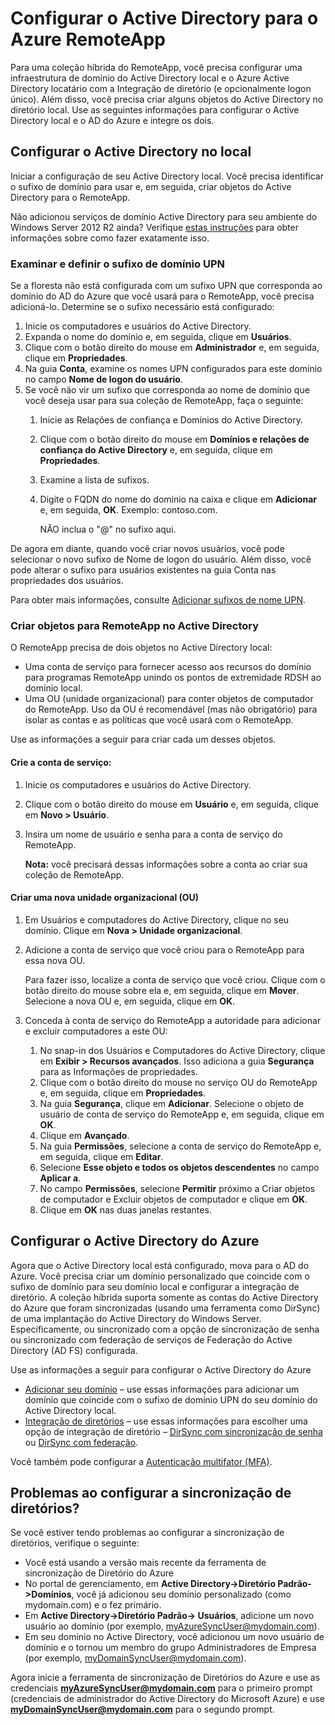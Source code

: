 
<properties 
    pageTitle="Configurar o Active Directory para o Azure RemoteApp" 
    description="Saiba como configurar o Active Directory para trabalhar com o Azure RemoteApp." 
    services="remoteapp" 
	documentationCenter="" 
    authors="lizap" 
    manager="mbaldwin" />

<tags 
    ms.service="remoteapp" 
    ms.workload="compute" 
    ms.tgt_pltfrm="na" 
    ms.devlang="na" 
    ms.topic="article" 
    ms.date="04/28/2015" 
    ms.author="elizapo" />



# Configurar o Active Directory para o Azure RemoteApp


Para uma coleção híbrida do RemoteApp, você precisa configurar uma infraestrutura de domínio do Active Directory local e o Azure Active Directory locatário com a Integração de diretório (e opcionalmente logon único). Além disso, você precisa criar alguns objetos do Active Directory no diretório local. Use as seguintes informações para configurar o Active Directory local e o AD do Azure e integre os dois.

## Configurar o Active Directory no local
Iniciar a configuração de seu Active Directory local. Você precisa identificar o sufixo de domínio para usar e, em seguida, criar objetos do Active Directory para o RemoteApp.

Não adicionou serviços de domínio Active Directory para seu ambiente do Windows Server 2012 R2 ainda? Verifique [estas instruções](https://technet.microsoft.com/library/cc731053.aspx) para obter informações sobre como fazer exatamente isso.
### Examinar e definir o sufixo de domínio UPN
Se a floresta não está configurada com um sufixo UPN que corresponda ao domínio do AD do Azure que você usará para o RemoteApp, você precisa adicioná-lo. Determine se o sufixo necessário está configurado:


1. Inicie os computadores e usuários do Active Directory.
2.	Expanda o nome do domínio e, em seguida, clique em **Usuários**.
3.	Clique com o botão direito do mouse em **Administrador** e, em seguida, clique em **Propriedades**.
4.	Na guia **Conta**, examine os nomes UPN configurados para este domínio no campo **Nome de logon do usuário**.
5.	Se você não vir um sufixo que corresponda ao nome de domínio que você deseja usar para sua coleção de RemoteApp, faça o seguinte:
	1.	Inicie as Relações de confiança e Domínios do Active Directory.
	2.	Clique com o botão direito do mouse em **Domínios e relações de confiança do Active Directory** e, em seguida, clique em **Propriedades**.
	3.	Examine a lista de sufixos.
	4.	Digite o FQDN do nome do domínio na caixa e clique em **Adicionar** e, em seguida, **OK**. Exemplo: contoso.com. 

		NÃO inclua o "@" no sufixo aqui.

De agora em diante, quando você criar novos usuários, você pode selecionar o novo sufixo de Nome de logon do usuário. Além disso, você pode alterar o sufixo para usuários existentes na guia Conta nas propriedades dos usuários.

Para obter mais informações, consulte [Adicionar sufixos de nome UPN](http://technet.microsoft.com/library/cc772007.aspx).

### Criar objetos para RemoteApp no Active Directory
O RemoteApp precisa de dois objetos no Active Directory local:


- Uma conta de serviço para fornecer acesso aos recursos do domínio para programas RemoteApp unindo os pontos de extremidade RDSH ao domínio local.
- Uma OU (unidade organizacional) para conter objetos de computador do RemoteApp. Uso da OU é recomendável (mas não obrigatório) para isolar as contas e as políticas que você usará com o RemoteApp.

Use as informações a seguir para criar cada um desses objetos.

#### Crie a conta de serviço:


1. Inicie os computadores e usuários do Active Directory.
2.	Clique com o botão direito do mouse em **Usuário** e, em seguida, clique em **Novo > Usuário**.
3.	Insira um nome de usuário e senha para a conta de serviço do RemoteApp.

	**Nota:** você precisará dessas informações sobre a conta ao criar sua coleção de RemoteApp.

#### Criar uma nova unidade organizacional (OU)


1. Em Usuários e computadores do Active Directory, clique no seu domínio. Clique em **Nova > Unidade organizacional**.
2. Adicione a conta de serviço que você criou para o RemoteApp para essa nova OU.

	Para fazer isso, localize a conta de serviço que você criou. Clique com o botão direito do mouse sobre ela e, em seguida, clique em **Mover**. Selecione a nova OU e, em seguida, clique em **OK**.


1. Conceda à conta de serviço do RemoteApp a autoridade para adicionar e excluir computadores a este OU:
	1. No snap-in dos Usuários e Computadores do Active Directory, clique em **Exibir > Recursos avançados**. Isso adiciona a guia **Segurança** para as Informações de propriedades.
	2. Clique com o botão direito do mouse no serviço OU do RemoteApp e, em seguida, clique em **Propriedades**.
	3. Na guia **Segurança**, clique em **Adicionar**. Selecione o objeto de usuário de conta de serviço do RemoteApp e, em seguida, clique em **OK**.
	4. Clique em **Avançado**.
	5. Na guia **Permissões**, selecione a conta de serviço do RemoteApp e, em seguida, clique em **Editar**.
	6. Selecione **Esse objeto e todos os objetos descendentes** no campo **Aplicar a**.
	7. No campo **Permissões**, selecione **Permitir** próximo a Criar objetos de computador e Excluir objetos de computador e clique em **OK**. 
	8. Clique em **OK** nas duas janelas restantes.


## Configurar o Active Directory do Azure
Agora que o Active Directory local está configurado, mova para o AD do Azure. Você precisa criar um domínio personalizado que coincide com o sufixo de domínio para seu domínio local e configurar a integração de diretório. A coleção híbrida suporta somente as contas do Active Directory do Azure que foram sincronizadas (usando uma ferramenta como DirSync) de uma implantação do Active Directory do Windows Server. Especificamente, ou sincronizado com a opção de sincronização de senha ou sincronizado com federação de serviços de Federação do Active Directory (AD FS) configurada.

Use as informações a seguir para configurar o Active Directory do Azure


- [Adicionar seu domínio](http://technet.microsoft.com/library/hh969247.aspx) – use essas informações para adicionar um domínio que coincide com o sufixo de domínio UPN do seu domínio do Active Directory local.
- [Integração de diretórios](http://technet.microsoft.com/library/jj573653.aspx) – use essas informações para escolher uma opção de integração de diretório – [DirSync com sincronização de senha](http://technet.microsoft.com/library/dn441214.aspx) ou [DirSync com federação](http://technet.microsoft.com/library/dn441213.aspx).

Você também pode configurar a [Autenticação multifator (MFA)](http://technet.microsoft.com/library/dn249466.aspx).

## Problemas ao configurar a sincronização de diretórios?

Se você estiver tendo problemas ao configurar a sincronização de diretórios, verifique o seguinte:

- Você está usando a versão mais recente da ferramenta de sincronização de Diretório do Azure 
-	No portal de gerenciamento, em **Active Directory->Diretório Padrão->Domínios**, você já adicionou seu domínio personalizado (como mydomain.com) e o fez primário.
-	Em **Active Directory->Diretório Padrão-> Usuários**, adicione um novo usuário ao domínio (por exemplo, myAzureSyncUser@mydomain.com).
-	Em seu domínio no Active Directory, você adicionou um novo usuário de domínio e o tornou um membro do grupo Administradores de Empresa (por exemplo, myDomainSyncUser@mydomain.com).

Agora inicie a ferramenta de sincronização de Diretórios do Azure e use as credenciais **myAzureSyncUser@mydomain.com** para o primeiro prompt (credenciais de administrador do Active Directory do Microsoft Azure) e use **myDomainSyncUser@mydomain.com** para o segundo prompt.
 

<!---HONumber=July15_HO3-->